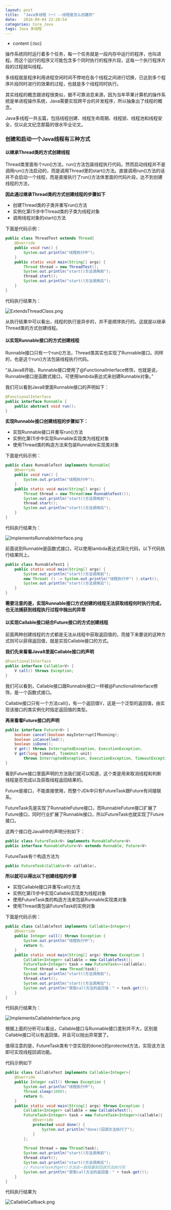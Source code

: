 ```yaml
---
layout: post
title:  "Java多线程（一）--线程是怎么创建的"
date:   2016-09-04 22:28:54
categories: Core_Java
tags: Java 多线程
---
```


* content
{:toc}

操作系统同时运行着多个任务，每一个任务就是一段内存中运行的程序，也叫进程。而这个运行的程序又可能包含多个同时执行的程序片段，这每一个执行程序片段的过程就叫线程。

多线程就是程序利用进程空闲时间不停地在各个线程之间进行切换，已达到多个程序片段同时进行的效果的过程，也就是多个线程同时执行。

其实线程的概念跟进程很类似，据不可靠消息来源，因为当年苹果计算机的操作系统是单进程操作系统，Java需要实现跨平台的并发程序，所以抽象出了线程的概念。

Java多线程一共五篇，包括线程创建、线程生命周期、线程锁、线程池和线程安全，仅以此文纪念那篇的很水毕业论文。




### 创建和启动一个Java线程有三种方式

#### 以继承Thread类的方式创建线程

Thread类里面有个run()方法，run()方法包装线程执行代码。然而启动线程并不是调用run()方法启动的，而是调用Thread里的start()方法。直接调用run()方法的话并不会启动一个线程，而是直接执行了run()方法体里面的代码片段，达不到创建线程的方法，

**因此通过继承Thread类的方式创建线程的步骤如下**

* 创建Thread类的子类并重写run()方法
* 实例化第(1)步中Thread类的子类为线程对象
* 调用线程对象的start()方法

下面是代码示例：

```java
public class ThreadTest extends Thread{
	@Override
	public void run() {
		System.out.println("线程执行中");
	}
	public static void main(String[] args) {	
		Thread thread = new ThreadTest();
		System.out.println("start()方法调用前");
		thread.start();
		System.out.println("start()方法调用后");
	}
}
```

代码执行结果为：

![ExtendsThreadClass.png](/images/Core_Java/JavaThread1/ExtendsThread.png)

从执行结果中可以看出，线程的执行是异步的，并不是顺序执行的。这就是以继承Thread类的方式创建线程。


#### 以实现Runnable接口的方式创建线程
	
Runnable接口只有一个run()方法，Thread类其实也实现了Runnable接口。同样的，也是这个run()方法包装线程执行代码。

“从Java8开始，Runnable接口使用了@FunctionalInterface修饰，也就是说，Runnable接口是函数式接口，可使用lambda表达式来创建Runnable对象。”
	 
我们可以看到Java8里面Runnable接口的声明如下：

```java
@FunctionalInterface
public interface Runnable {
    public abstract void run();
}
```
	
**实现Runnable接口创建线程的步骤如下：**

* 实现Runnable接口并重写run()方法
* 实例化第(1)步中实现Runnable实现类为线程对象
* 使用Thread类的构造方法来包装Runnable实现类对象

下面是代码示例：

```java
public class RunnableTest implements Runnable{
	@Override
	public void run() {
		System.out.println("线程执行中");
	}
	public static void main(String[] args) {
		Thread thread = new Thread(new RunnableTest());
		System.out.println("start()方法调用前");
		thread.start();
		System.out.println("start()方法调用后");
	}
}
```

代码执行结果为：

![ImplementsRunnableInterface.png](/images/Core_Java/JavaThread1/ImplementsRunnable.png)
 
前面说到Runnable是函数式接口，可以使用lambda表达式简化代码，以下代码执行结果同上。

```java
public class RunnableTest1 {
	public static void main(String[] args) {
		System.out.println("start()方法调用前");
		new Thread( () -> System.out.println("线程执行中") ).start();
		System.out.println("start()方法调用后");
	}
}
```

**需要注意的是，实现Runnable接口方式创建的线程无法获取线程何时执行完成，也无法捕获到线程执行过程中抛出的异常**


#### 以实现Callable接口结合Future接口的方式创建线程
	
前面两种创建线程的方式都是无法从线程中获取返回值的，而接下来要说的这种方式则可以获得返回值，就是实现Callable接口的方式。

**我们先来看看Java8里面Callable接口的声明**

```java
@FunctionalInterface
public interface Callable<V> {
    V call() throws Exception;
}
```

我们可以看到，Callable接口跟Runnable接口一样被@FunctionalInterface修饰，是一个函数式接口。

Callable接口只有一个方法call()，有一个返回值V，这是一个泛型的返回值，由实现该接口的类实例化时指定返回值的类型。

**再来看看Future接口的声明**

```java
public interface Future<V> {
    boolean cancel(boolean mayInterruptIfRunning);
    boolean isCancelled();
    boolean isDone();
    V get() throws InterruptedException, ExecutionException;
    V get(long timeout, TimeUnit unit)
        throws InterruptedException, ExecutionException, TimeoutException;
}
```

看到Future接口里面声明的方法我们就可以知道，这个类是用来取消线程和判断线程是否完成以及获取线程返回结果的。

Future是接口，不能直接使用，而整个JDk中只有FutureTask跟Future有间接联系。

FutureTask先是实现了RunnableFuture接口，而RunnableFuture接口扩展了Future接口，同时行业扩展了Runnable接口，所以FutureTask也就实现了Future接口。

这两个接口在Java8中的声明分别如下：

```java
public class FutureTask<V> implements RunnableFuture<V> 
public interface RunnableFuture<V> extends Runnable, Future<V>
```

FutureTask有个构造方法为

```java
public FutureTask(Callable<V> callable)，
```

**所以就可以得出以下创建线程的步骤**

* 实现Callable接口并重写call()方法
* 实例化第(1)步中实现Callable实现类为线程对象
* 使用FutureTask类的构造方法来包装Runnable实现类对象
* 使用Thread类包装FutureTask的实例对象

下面是代码示例：

```java
public class CallableTest implements Callable<Integer>{
	@Override
	public Integer call() throws Exception {
		System.out.println("线程执行中");
		return 0;
	}
	public static void main(String[] args) throws Exception {
		Callable<Integer> callable = new CallableTest();
		FutureTask<Integer> task = new FutureTask<>(callable);
		Thread thread = new Thread(task);
		System.out.println("start()方法调用前");
		thread.start();
		System.out.println("start()方法调用后");
		System.out.println("获取call方法的返回值：" + task.get());
	}
}
```

代码执行结果为：

 ![ImplementsCallableInterface.png](/images/Core_Java/JavaThread1/ImplementsCallable.png)
 
根据上面的分析可以看出，Callable接口与Runnable接口差别并不大，区别是Callable接口可以有返回值，并且可以抛出异常罢了。

值得注意的是，FutureTask类有个空实现的done()的protected方法，实现该方法即可实现线程回调功能。

代码示例如下

```java
public class CallableTest implements Callable<Integer>{
	@Override
	public Integer call() throws Exception {
		System.out.println("线程执行中");
		Thread.sleep(1000);
		return 0;
	}
	public static void main(String[] args) throws Exception {
		Callable<Integer> callable = new CallableTest();
		FutureTask<Integer> task = new FutureTask<Integer>(callable){
			@Override
			protected void done() {
				System.out.println("done()回调方法执行了");
			}
		};
		
		Thread thread = new Thread(task);
		System.out.println("start()方法调用前");
		thread.start();
		System.out.println("start()方法调用后");
		// FutureTask的get()方法会一致阻塞到回调方法执行完
		System.out.println("获取call方法的返回值：" + task.get());
	}
}
```

代码执行结果为

![CallableCallback.png](/images/Core_Java/JavaThread1/CallableCallback.png)